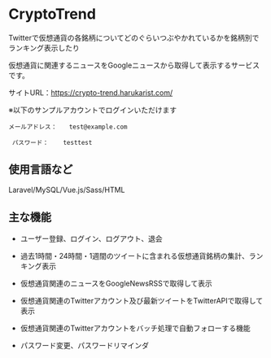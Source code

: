 # CryptoTrend

Twitterで仮想通貨の各銘柄についてどのぐらいつぶやかれているかを銘柄別でランキング表示したり

仮想通貨に関連するニュースをGoogleニュースから取得して表示するサービスです。

サイトURL：https://crypto-trend.harukarist.com/

  ※以下のサンプルアカウントでログインいただけます
  
    メールアドレス：　　test@example.com
    
     パスワード：    testtest

## 使用言語など

Laravel/MySQL/Vue.js/Sass/HTML

## 主な機能

- ユーザー登録、ログイン、ログアウト、退会

- 過去1時間・24時間・1週間のツイートに含まれる仮想通貨銘柄の集計、ランキング表示

- 仮想通貨関連のニュースをGoogleNewsRSSで取得して表示

- 仮想通貨関連のTwitterアカウント及び最新ツイートをTwitterAPIで取得して表示

- 仮想通貨関連のTwitterアカウントをバッチ処理で自動フォローする機能

- パスワード変更、パスワードリマインダ


